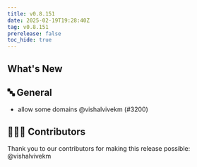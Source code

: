 ```yaml
---
title: v0.8.151
date: 2025-02-19T19:28:40Z
tag: v0.8.151
prerelease: false
toc_hide: true
---
```


## What's New
## 🔤 General
- allow some domains @vishalvivekm (#3200)

## 👨🏽‍💻 Contributors

Thank you to our contributors for making this release possible:
@vishalvivekm

